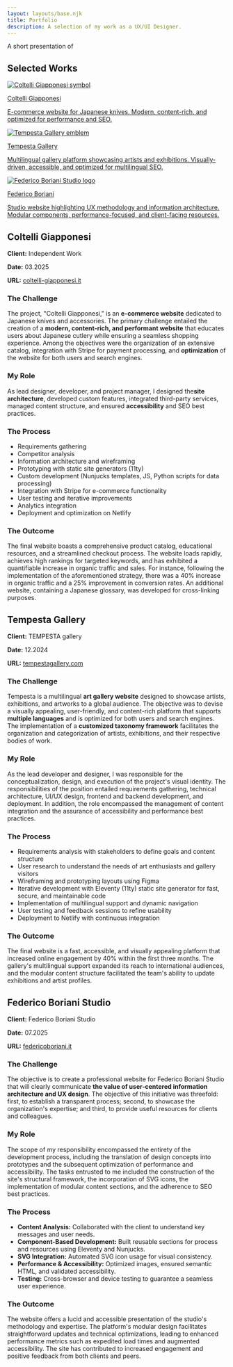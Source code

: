 ```yaml
---
layout: layouts/base.njk
title: Portfolio
description: A selection of my work as a UX/UI Designer.
---
```


<section>
<p role="text" class="title">A short presentation of</p>

# Selected Works

</section>
<section>

<div class="portfolio">
  <a href="#project-1" class="portfolio__card">
    <img src="/images/coltelli-giapponesi.jpg" alt="Coltelli Giapponesi symbol" class="portfolio__image">
    <div class="portfolio__content">
      <p class="portfolio__title">Coltelli Giapponesi</p>
      <p class="portfolio__description">E-commerce website for Japanese knives. Modern, content-rich, and optimized for performance and SEO.</p>
    </div>
  </a>
  
  <a href="#project-2" class="portfolio__card">
    <img src="/images/tempesta-gallery.png" alt="Tempesta Gallery emblem" class="portfolio__image">
    <div class="portfolio__content">
      <p class="portfolio__title">Tempesta Gallery</p>
      <p class="portfolio__description">Multilingual gallery platform showcasing artists and exhibitions. Visually-driven, accessible, and optimized for multilingual SEO.</p>
    </div>
  </a>
  
  <a href="#project-3" class="portfolio__card">
    <img src="/images/federico-boriani.png" alt="Federico Boriani Studio logo" class="portfolio__image">
    <div class="portfolio__content">
      <p class="portfolio__title">Federico Boriani</p>
      <p class="portfolio__description">Studio website highlighting UX methodology and information architecture. Modular components, performance-focused, and client-facing resources.</p>
    </div>
  </a>
</div>
</div>

</section>

<section>

## <span id="project-1"></span>Coltelli Giapponesi

**Client:** Independent Work

**Date:** 03.2025

**URL:** [coltelli-giapponesi.it](https://coltelli-giapponesi.it/)

### The Challenge

The project, "Coltelli Giapponesi," is an **e-commerce website** dedicated to Japanese knives and accessories. The primary challenge entailed the creation of a **modern, content-rich, and performant website** that educates users about Japanese cutlery while ensuring a seamless shopping experience. Among the objectives were the organization of an extensive catalog, integration with Stripe for payment processing, and **optimization** of the website for both users and search engines.

### My Role

As lead designer, developer, and project manager, I designed the**site architecture**, developed custom features, integrated third-party services, managed content structure, and ensured **accessibility** and SEO best practices.

### The Process

- Requirements gathering
- Competitor analysis
- Information architecture and wireframing
- Prototyping with static site generators (11ty)
- Custom development (Nunjucks templates, JS, Python scripts for data processing)
- Integration with Stripe for e-commerce functionality
- User testing and iterative improvements
- Analytics integration
- Deployment and optimization on Netlify

### The Outcome

The final website boasts a comprehensive product catalog, educational resources, and a streamlined checkout process. The website loads rapidly, achieves high rankings for targeted keywords, and has exhibited a quantifiable increase in organic traffic and sales. For instance, following the implementation of the aforementioned strategy, there was a 40% increase in organic traffic and a 25% improvement in conversion rates.
An additional website, containing a Japanese glossary, was developed for cross-linking purposes.

</section>

<section>

## <span id="project-2"></span>Tempesta Gallery

**Client:** TEMPESTA gallery

**Date:** 12.2024

**URL:** [tempestagallery.com](https://tempestagallery.com/en/)



### The Challenge

Tempesta is a multilingual **art gallery website** designed to showcase artists, exhibitions, and artworks to a global audience. The objective was to devise a visually appealing, user-friendly, and content-rich platform that supports **multiple languages** and is optimized for both users and search engines. The implementation of a **customized taxonomy framework** facilitates the organization and categorization of artists, exhibitions, and their respective bodies of work.

### My Role

As the lead developer and designer, I was responsible for the conceptualization, design, and execution of the project's visual identity. The responsibilities of the position entailed requirements gathering, technical architecture, UI/UX design, frontend and backend development, and deployment. In addition, the role encompassed the management of content integration and the assurance of accessibility and performance best practices.

### The Process

- Requirements analysis with stakeholders to define goals and content structure
- User research to understand the needs of art enthusiasts and gallery visitors
- Wireframing and prototyping layouts using Figma
- Iterative development with Eleventy (11ty) static site generator for fast, secure, and maintainable code
- Implementation of multilingual support and dynamic navigation
- User testing and feedback sessions to refine usability
- Deployment to Netlify with continuous integration

### The Outcome

The final website is a fast, accessible, and visually appealing platform that increased online engagement by 40% within the first three months. The gallery's multilingual support expanded its reach to international audiences, and the modular content structure facilitated the team's ability to update exhibitions and artist profiles.

</section>

<section>

## <span id="project-3"></span>Federico Boriani Studio

**Client:** Federico Boriani Studio

**Date:** 07.2025

**URL:** [federicoboriani.it](https://federicoboriani.it/)

### The Challenge

The objective is to create a professional website for Federico Boriani Studio that will clearly communicate **the value of user-centered information architecture and UX design**. The objective of this initiative was threefold: first, to establish a transparent process; second, to showcase the organization's expertise; and third, to provide useful resources for clients and colleagues.

### My Role

The scope of my responsibility encompassed the entirety of the development process, including the translation of design concepts into prototypes and the subsequent optimization of performance and accessibility. The tasks entrusted to me included the construction of the site's structural framework, the incorporation of SVG icons, the implementation of modular content sections, and the adherence to SEO best practices.

### The Process

- **Content Analysis:** Collaborated with the client to understand key messages and user needs.
- **Component-Based Development:** Built reusable sections for process and resources using Eleventy and Nunjucks.
- **SVG Integration:** Automated SVG icon usage for visual consistency.
- **Performance & Accessibility:** Optimized images, ensured semantic HTML, and validated accessibility.
- **Testing:** Cross-browser and device testing to guarantee a seamless user experience.

### The Outcome

The website offers a lucid and accessible presentation of the studio's methodology and expertise. The platform's modular design facilitates straightforward updates and technical optimizations, leading to enhanced performance metrics such as expedited load times and augmented accessibility. The site has contributed to increased engagement and positive feedback from both clients and peers.

</section>
